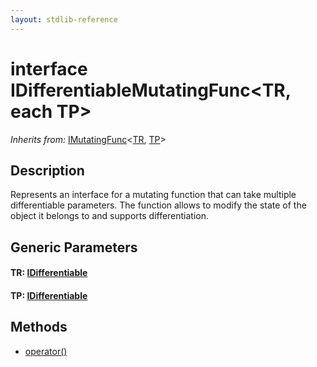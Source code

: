 ```yaml
---
layout: stdlib-reference
---
```


# interface IDifferentiableMutatingFunc\<TR, each TP\>

*Inherits from:* [IMutatingFunc](../imutatingfunc-019/index.html)\<[TR](../imutatingfunc-019/index.html#typeparam-TR), [TP](../imutatingfunc-019/index.html#typeparam-TP)\>

## Description

Represents an interface for a mutating function that can take multiple differentiable parameters.
The function allows to modify the state of the object it belongs to and supports differentiation.


## Generic Parameters

####  <a id="typeparam-TR"></a>TR: [IDifferentiable](../idifferentiable-01/index.html)
####  <a id="typeparam-TP"></a>TP: [IDifferentiable](../idifferentiable-01/index.html)

## Methods

* [operator\(\)](operatorx28x29)


<!-- RTD-TOC-START
```{toctree}
:titlesonly:
:hidden:

operator() <operatorx28x29>
```
RTD-TOC-END -->
